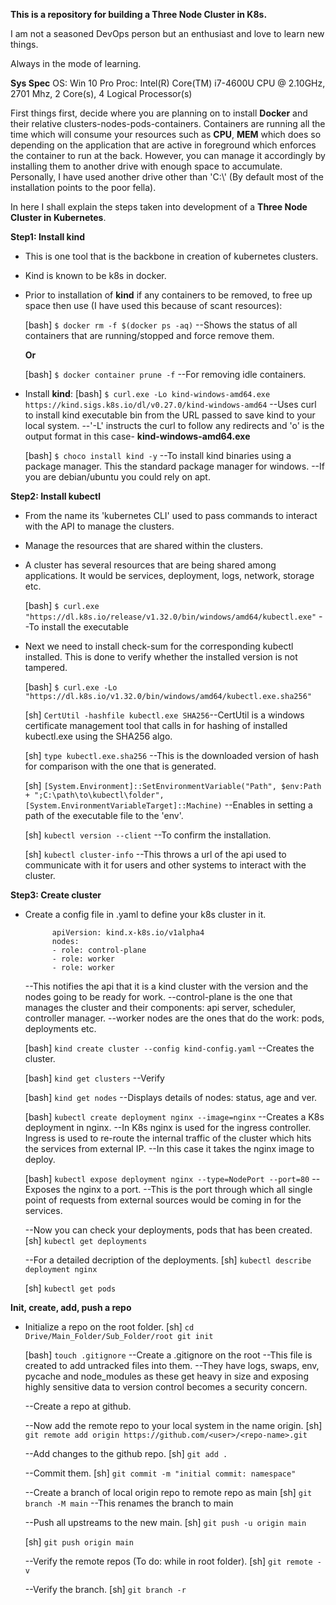 **This is a repository for building a Three Node Cluster in K8s.**

I am not a seasoned DevOps person but an enthusiast and love to learn new things. 

Always in the mode of learning.

**Sys Spec**
  OS: Win 10 Pro
  Proc: Intel(R) Core(TM) i7-4600U CPU @ 2.10GHz, 2701 Mhz, 2 Core(s), 4 Logical Processor(s)

First things first, decide where you are planning on to install **Docker** and their relative clusters-nodes-pods-containers. Containers are running all the time which will consume your resources such as **CPU**, **MEM** which does so depending on the application that are active in foreground which enforces the container to run at the back. However, you can manage it accordingly by installing them to another drive with enough space to accumulate. Personally, I have used another drive other than 'C:\\' (By default most of the installation points to the poor fella).

In here I shall explain the steps taken into development of a **Three Node Cluster in Kubernetes**.

**Step1: Install kind**
  - This is one tool that is the backbone in creation of kubernetes clusters.
  - Kind is known to be k8s in docker.
  - Prior to installation of **kind** if any containers to be removed, to free up space then use (I have used this because of scant resources):

    [bash] ``````$ docker rm -f $(docker ps -aq)``````
    --Shows the status of all containers that are running/stopped and force remove them.

    **Or**

    [bash] ``````$ docker container prune -f``````
    --For removing idle containers.
  
  - Install **kind**:
    [bash] ``````$ curl.exe -Lo kind-windows-amd64.exe https://kind.sigs.k8s.io/dl/v0.27.0/kind-windows-amd64``````
    --Uses curl to install kind executable bin from the URL passed to save kind to your local system.
    --'-L' instructs the curl to follow any redirects and 'o' is the output format in this case- **kind-windows-amd64.exe**

    [bash] ``````$ choco install kind -y``````
    --To install kind binaries using a package manager. This the standard package manager for windows.
    --If you are debian/ubuntu you could rely on apt.

**Step2: Install kubectl**
  - From the name its 'kubernetes CLI' used to pass commands to interact with the API to manage the clusters.
  - Manage the resources that are shared within the clusters.
  - A cluster has several resources that are being shared among applications. It would be services, deployment, logs, network, storage etc.

    [bash] ``````$ curl.exe "https://dl.k8s.io/release/v1.32.0/bin/windows/amd64/kubectl.exe"`````` --To install the executable
  - Next we need to install check-sum for the corresponding kubectl installed. This is done to verify whether the installed version is not tampered.

    [bash] ``````$ curl.exe -Lo "https://dl.k8s.io/v1.32.0/bin/windows/amd64/kubectl.exe.sha256"``````

    [sh] ``````CertUtil -hashfile kubectl.exe SHA256``````--CertUtil is a windows certificate management tool that calls in for hashing of installed kubectl.exe using the SHA256 algo.

    [sh] ``````type kubectl.exe.sha256`````` --This is the downloaded version of hash for comparison with the one that is generated.

    [sh] ``````[System.Environment]::SetEnvironmentVariable("Path", $env:Path + ";C:\path\to\kubectl\folder", [System.EnvironmentVariableTarget]::Machine)`````` --Enables in setting a        path of the executable file to the 'env'.

    [sh] ``````kubectl version --client`````` --To confirm the installation.

    [sh] ``````kubectl cluster-info`````` --This throws a url of the api used to communicate with it for users and other systems to interact with the cluster.

**Step3: Create cluster**
  - Create a config file in .yaml to define your k8s cluster in it.
    ``````kind: Cluster
          apiVersion: kind.x-k8s.io/v1alpha4
          nodes:
          - role: control-plane
          - role: worker
          - role: worker
    ``````
    --This notifies the api that it is a kind cluster with the version and the nodes going to be ready for work.
    --control-plane is the one that manages the cluster and their components: api server, scheduler, controller manager.
    --worker nodes are the ones that do the work: pods, deployments etc.
    
    [bash] ``````kind create cluster --config kind-config.yaml`````` --Creates the cluster.

    [bash] ``````kind get clusters`````` --Verify

    [bash] ``````kind get nodes`````` --Displays details of nodes: status, age and ver.

    [bash] ``````kubectl create deployment nginx --image=nginx`````` --Creates a K8s deployment in nginx.
    --In K8s nginx is used for the ingress controller. Ingress is used to re-route the internal traffic of the cluster which hits the services from external IP.
    --In this case it takes the nginx image to deploy.

    [bash] ``````kubectl expose deployment nginx --type=NodePort --port=80`````` --Exposes the nginx to a port.
    --This is the port through which all single point of requests from external sources would be coming in for the services.

    --Now you can check your deployments, pods that has been created.
    [sh] ``````kubectl get deployments``````

    --For a detailed decription of the deployments.
    [sh] ``````kubectl describe deployment nginx``````

    [sh] ``````kubectl get pods``````

**Init, create, add, push a repo**
  - Initialize a repo on the root folder.
    [sh] ``````cd Drive/Main_Folder/Sub_Folder/root git init``````

    [bash] ``````touch .gitignore`````` --Create a .gitignore on the root
    --This file is created to add untracked files into them.
    --They have logs, swaps, env, pycache and node_modules as these get heavy in size and exposing highly sensitive data to version control becomes a security concern.

    --Create a repo at github.
    
    --Now add the remote repo to your local system in the name origin.
    [sh] ``````git remote add origin https://github.com/<user>/<repo-name>.git``````

    --Add changes to the github repo.
    [sh] ``````git add .``````

    --Commit them.
    [sh] ``````git commit -m "initial commit: namespace"``````

    --Create a branch of local origin repo to remote repo as main
    [sh] ``````git branch -M main`````` --This renames the branch to main

    --Push all upstreams to the new main.
    [sh] ``````git push -u origin main``````

    [sh] ``````git push origin main``````

    --Verify the remote repos (To do: while in root folder).
    [sh] ``````git remote -v``````

    --Verify the branch.
    [sh] ``````git branch -r``````
